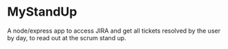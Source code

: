 # MyStandUp

A node/express app to access JIRA and get all tickets resolved by the user by day, to read out at the scrum stand up.
